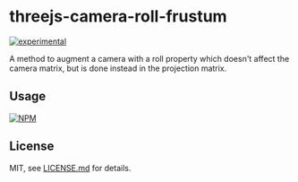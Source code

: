 # threejs-camera-roll-frustum

[![experimental](http://badges.github.io/stability-badges/dist/experimental.svg)](http://github.com/badges/stability-badges)

A method to augment a camera with a roll property which doesn't affect the camera matrix, but is done instead in the projection matrix.

## Usage

[![NPM](https://nodei.co/npm/threejs-camera-roll-frustum.png)](https://nodei.co/npm/threejs-camera-roll-frustum/)

## License

MIT, see [LICENSE.md](http://github.com/bunnybones1/threejs-camera-roll-frustum/blob/master/LICENSE.md) for details.
